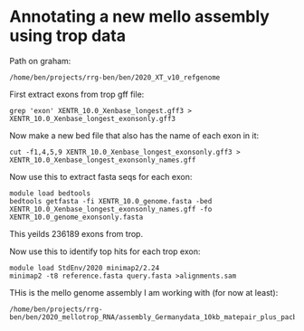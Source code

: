 # Annotating a new mello assembly using trop data
Path on graham:
```
/home/ben/projects/rrg-ben/ben/2020_XT_v10_refgenome
```
First extract exons from trop gff file:
```
grep 'exon' XENTR_10.0_Xenbase_longest.gff3 > XENTR_10.0_Xenbase_longest_exonsonly.gff3
```
Now make a new bed file that also has the name of each exon in it:
```
cut -f1,4,5,9 XENTR_10.0_Xenbase_longest_exonsonly.gff3 > XENTR_10.0_Xenbase_longest_exonsonly_names.gff
```
Now use this to extract fasta seqs for each exon:
```
module load bedtools
bedtools getfasta -fi XENTR_10.0_genome.fasta -bed XENTR_10.0_Xenbase_longest_exonsonly_names.gff -fo XENTR_10.0_genome_exonsonly.fasta
```
This yeilds 236189 exons from trop.

Now use this to identify top hits for each trop exon:
```
module load StdEnv/2020 minimap2/2.24
minimap2 -t8 reference.fasta query.fasta >alignments.sam 
```

THis is the mello genome assembly I am working with (for now at least):
```
/home/ben/projects/rrg-ben/ben/2020_mellotrop_RNA/assembly_Germanydata_10kb_matepair_plus_pacbio_genome.fa
```
